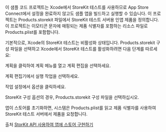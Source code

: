 
이 샘플 코드 프로젝트는 Xcode에서 StoreKit 테스트를 사용하므로 App Store Connect에서 설정을 완료하지 않고도 샘플 앱을 빌드하고 실행할 수 있습니다. 이 프로젝트는 Products.storekit 파일에서 StoreKit 테스트 서버용 인앱 제품을 정의합니다. 이 프로젝트는 이모티콘 문자에 매핑되는 제품 식별자를 포함하는 리소스 파일로 Products.plist를 포함합니다.

기본적으로, Xcode의 StoreKit 테스트는 비활성화 상태입니다. Products.storekit 구성 파일을 선택하고 Xcode에서 StoreKit 테스트를 활성화하려면 다음 단계를 따르세요:

계획을 클릭하여 계획 메뉴를 열고 계획 편집을 선택하세요.

계획 편집기에서 실행 작업을 선택하세요.

작업 설정에서 옵션을 클릭하세요.

StoreKit 구성 옵션의 경우, Products.storekit 구성 파일을 선택하십시오.

앱이 스토어를 초기화하면, 시스템은 Products.plist를 읽고 제품 식별자를 사용하여 StoreKit 테스트 서버에서 제품을 요청합니다.



출처
[StorKit API 사용하여 앱에 스토어 구현하기](https://developer.apple.com/documentation/storekit/in-app_purchase/implementing_a_store_in_your_app_using_the_storekit_api)